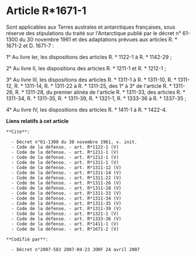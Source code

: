 # Article R*1671-1

Sont applicables aux Terres australes et antarctiques françaises, sous réserve des stipulations du traité sur l'Antarctique
publié par le décret n° 61-1300 du 30 novembre 1961 et des adaptations prévues aux articles R. * 1671-2 et D. 1671-7 : 

1° Au livre Ier, les dispositions des articles R. * 1122-1 à R. * 1142-29 ; 

2° Au livre II, les dispositions des articles R. * 1211-1 et R. * 1212-1 ; 

3° Au livre III, les dispositions des articles R. * 1311-1 à R. * 1311-10, R. * 1311-12, R. * 1311-14, R. * 1311-22 à R. *
1311-25, des 1° à 3° de l'article R. * 1311-26, R. * 1311-28, du premier alinéa de l'article R. * 1311-33, des articles R. *
1311-34, R. * 1311-35, R. * 1311-39, R. * 1321-1, R. * 1333-36 à R. * 1337-35 ; 

4° Au livre IV, les dispositions des articles R. * 1411-1 à R. * 1422-4.

**Liens relatifs à cet article**

	**Cite**:

	  - Décret n°61-1300 du 30 novembre 1961, v. init.
	  - Code de la défense. - art. R*1122-1 (V)
	  - Code de la défense. - art. R*1211-1 (V)
	  - Code de la défense. - art. R*1212-1 (V)
	  - Code de la défense. - art. R*1311-1 (V)
	  - Code de la défense. - art. R*1311-12 (V)
	  - Code de la défense. - art. R*1311-14 (V)
	  - Code de la défense. - art. R*1311-22 (V)
	  - Code de la défense. - art. R*1311-26 (V)
	  - Code de la défense. - art. R*1311-28 (V)
	  - Code de la défense. - art. R*1311-33 (V)
	  - Code de la défense. - art. R*1311-34 (V)
	  - Code de la défense. - art. R*1311-35 (V)
	  - Code de la défense. - art. R*1311-39 (V)
	  - Code de la défense. - art. R*1321-1 (V)
	  - Code de la défense. - art. R*1333-36 (V)
	  - Code de la défense. - art. R*1411-1 (V)
	  - Code de la défense. - art. R*1671-2 (V)

	**Codifié par**:

	  - Décret n°2007-583 2007-04-23 JORF 24 avril 2007
